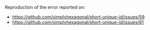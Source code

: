 Reproduction of the error reported on:

- https://github.com/simplyhexagonal/short-unique-id/issues/59
- https://github.com/simplyhexagonal/short-unique-id/issues/61